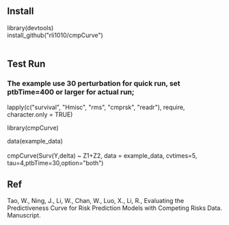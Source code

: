 ## Install
library(devtools)<br>
install_github("rli1010/cmpCurve")<br><br>

## Test Run
### The example use 30 perturbation for quick run, set ptbTime=400 or larger for actual run;

lapply(c("survival", "Hmisc", "rms", "cmprsk", "readr"), require, character.only = TRUE) <br>


library(cmpCurve)<br>

data(example_data)<br><br>
cmpCurve(Surv(Y,delta) ~ Z1+Z2, data = example_data, cvtimes=5, tau=4,ptbTime=30,option="both")<br>

## Ref
Tao, W., Ning, J., Li, W., Chan, W., Luo, X., Li, R., Evaluating the Predictiveness Curve for Risk Prediction Models with Competing Risks Data. Manuscript.
